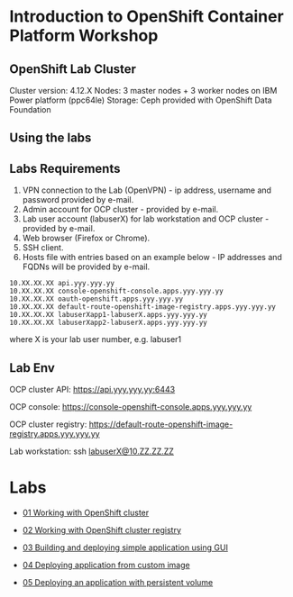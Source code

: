 # Introduction to OpenShift Container Platform Workshop

## OpenShift Lab Cluster
Cluster version: 4.12.X
Nodes: 3 master nodes + 3 worker nodes on IBM Power platform (ppc64le)
Storage: Ceph provided with OpenShift Data Foundation

## Using the labs

## Labs Requirements
1. VPN connection to the Lab (OpenVPN) - ip address, username and password provided by e-mail.
2. Admin account for OCP cluster - provided by e-mail.
3. Lab user account (labuserX) for lab workstation and OCP cluster - provided by e-mail.
4. Web browser (Firefox or Chrome).
6. SSH client.
7. Hosts file with entries based on an example below - IP addresses and FQDNs will be provided by e-mail.
```
10.XX.XX.XX	api.yyy.yyy.yy
10.XX.XX.XX	console-openshift-console.apps.yyy.yyy.yy
10.XX.XX.XX	oauth-openshift.apps.yyy.yyy.yy
10.XX.XX.XX	default-route-openshift-image-registry.apps.yyy.yyy.yy
10.XX.XX.XX	labuserXapp1-labuserX.apps.yyy.yyy.yy
10.XX.XX.XX	labuserXapp2-labuserX.apps.yyy.yyy.yy
```
where X is your lab user number, e.g. labuser1

## Lab Env

OCP cluster API: https://api.yyy.yyy.yy:6443

OCP console: https://console-openshift-console.apps.yyy.yyy.yy

OCP cluster registry: https://default-route-openshift-image-registry.apps.yyy.yyy.yy

Lab workstation: ssh labuserX@10.ZZ.ZZ.ZZ

# Labs

* [01 Working with OpenShift cluster ](01-openshift-cluster.md)

* [02 Working with OpenShift cluster registry ](02-openshift-registry.md)

* [03 Building and deploying simple application using GUI](03-app-build.md)

* [04 Deploying application from custom image](04-custom-image.md)

* [05 Deploying an application with persistent volume](05-pvolume.md)
